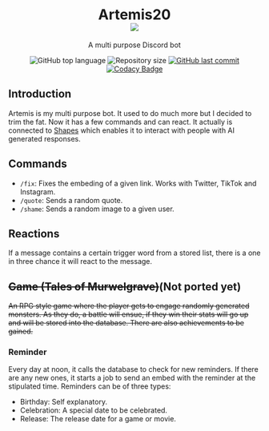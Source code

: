 <h1 align="center">
  Artemis20<br>
  <img src="https://cdn.discordapp.com/app-icons/698208086116007937/059fb0a99a712a052960d4bb5907576c.png" /><br>
</h1>

<p align="center">A multi purpose Discord bot</p>

<p align="center">
  <img alt="GitHub top language" src="https://img.shields.io/github/languages/top/JohnnyOak85/oak-server.svg">

  <img alt="Repository size" src="https://img.shields.io/github/repo-size/JohnnyOak85/oak-server.svg">

  <a href="https://github.com/JohnnyOak85/oak-server/commits/master">
    <img alt="GitHub last commit" src="https://img.shields.io/github/last-commit/JohnnyOak85/oak-server.svg">
  </a>

 <a href="https://www.codacy.com/gh/JohnnyOak85/artemis/dashboard?utm_source=github.com&amp;utm_medium=referral&amp;utm_content=JohnnyOak85/artemis&amp;utm_campaign=Badge_Grade">
    <img alt="Codacy Badge" src="https://app.codacy.com/project/badge/Grade/1f8f3376b5a648e48b446f547a3063ba" />
 </a>
</p>

## Introduction

Artemis is my multi purpose bot. It used to do much more but I decided to trim the fat. Now it has a few commands and can react. It actually is connected to [Shapes](https://shapes.inc/) which enables it to interact with people with AI generated responses.

## Commands

- `/fix`: Fixes the embeding of a given link. Works with Twitter, TikTok and Instagram.
- `/quote`: Sends a random quote.
- `/shame`: Sends a random image to a given user.

## Reactions

If a message contains a certain trigger word from a stored list, there is a one in three chance it will react to the message.

## ~~Game (Tales of Murwelgrave)~~(Not ported yet)

~~An RPG style game where the player gets to engage randomly generated monsters. As they do, a battle will ensue, if they win their stats will go up and will be stored into the database. There are also achievements to be gained.~~

### Reminder

Every day at noon, it calls the database to check for new reminders. If there are any new ones, it starts a job to send an embed with the reminder at the stipulated time.
Reminders can be of three types:

- Birthday: Self explanatory.
- Celebration: A special date to be celebrated.
- Release: The release date for a game or movie.
